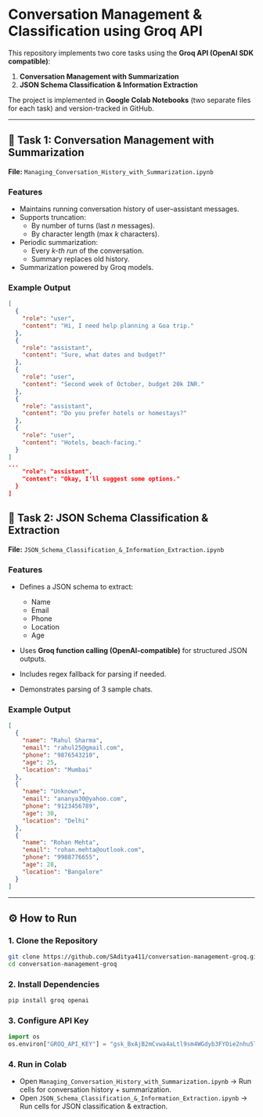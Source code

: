 
# Conversation Management & Classification using Groq API

This repository implements two core tasks using the **Groq API (OpenAI SDK compatible)**:
1. **Conversation Management with Summarization**
2. **JSON Schema Classification & Information Extraction**

The project is implemented in **Google Colab Notebooks** (two separate files for each task) and version-tracked in GitHub.

---

## 📌 Task 1: Conversation Management with Summarization
**File:** `Managing_Conversation_History_with_Summarization.ipynb`

### Features
- Maintains running conversation history of user–assistant messages.
- Supports truncation:
  - By number of turns (last *n* messages).
  - By character length (max *k* characters).
- Periodic summarization:
  - Every *k-th run* of the conversation.
  - Summary replaces old history.
- Summarization powered by Groq models.

### Example Output
```json
[
  {
    "role": "user",
    "content": "Hi, I need help planning a Goa trip."
  },
  {
    "role": "assistant",
    "content": "Sure, what dates and budget?"
  },
  {
    "role": "user",
    "content": "Second week of October, budget 20k INR."
  },
  {
    "role": "assistant",
    "content": "Do you prefer hotels or homestays?"
  },
  {
    "role": "user",
    "content": "Hotels, beach-facing."
  }
]
...
    "role": "assistant",
    "content": "Okay, I'll suggest some options."
  }
]
````


## 📌 Task 2: JSON Schema Classification & Extraction

**File:** `JSON_Schema_Classification_&_Information_Extraction.ipynb`

### Features

* Defines a JSON schema to extract:

  * Name
  * Email
  * Phone
  * Location
  * Age
* Uses **Groq function calling (OpenAI-compatible)** for structured JSON outputs.
* Includes regex fallback for parsing if needed.
* Demonstrates parsing of 3 sample chats.

### Example Output

```json
[
  {
    "name": "Rahul Sharma",
    "email": "rahul25@gmail.com",
    "phone": "9876543210",
    "age": 25,
    "location": "Mumbai"
  },
  {
    "name": "Unknown",
    "email": "ananya30@yahoo.com",
    "phone": "9123456789",
    "age": 30,
    "location": "Delhi"
  },
  {
    "name": "Rohan Mehta",
    "email": "rohan.mehta@outlook.com",
    "phone": "9988776655",
    "age": 28,
    "location": "Bangalore"
  }
]
```

---

## ⚙️ How to Run

### 1. Clone the Repository

```bash
git clone https://github.com/SAditya411/conversation-management-groq.git
cd conversation-management-groq
```

### 2. Install Dependencies

```bash
pip install groq openai
```

### 3. Configure API Key

```python
import os
os.environ["GROQ_API_KEY"] = "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"
```

### 4. Run in Colab

* Open `Managing_Conversation_History_with_Summarization.ipynb` → Run cells for conversation history + summarization.
* Open `JSON_Schema_Classification_&_Information_Extraction.ipynb` → Run cells for JSON classification & extraction.




```

